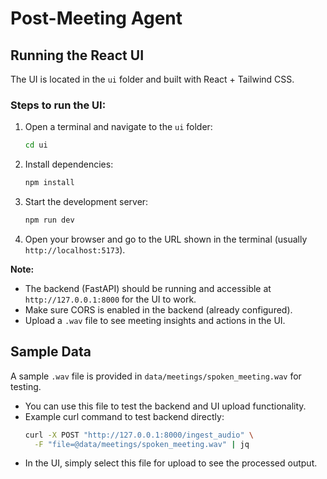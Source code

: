# Post-Meeting Agent

## Running the React UI

The UI is located in the `ui` folder and built with React + Tailwind CSS.

### Steps to run the UI:

1. Open a terminal and navigate to the `ui` folder:
   ```sh
   cd ui
   ```
2. Install dependencies:
   ```sh
   npm install
   ```
3. Start the development server:
   ```sh
   npm run dev
   ```
4. Open your browser and go to the URL shown in the terminal (usually `http://localhost:5173`).

**Note:**
- The backend (FastAPI) should be running and accessible at `http://127.0.0.1:8000` for the UI to work.
- Make sure CORS is enabled in the backend (already configured).
- Upload a `.wav` file to see meeting insights and actions in the UI.

## Sample Data

A sample `.wav` file is provided in `data/meetings/spoken_meeting.wav` for testing.

- You can use this file to test the backend and UI upload functionality.
- Example curl command to test backend directly:
  ```sh
  curl -X POST "http://127.0.0.1:8000/ingest_audio" \
    -F "file=@data/meetings/spoken_meeting.wav" | jq
  ```
- In the UI, simply select this file for upload to see the processed output.

